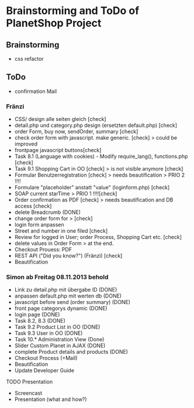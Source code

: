 # Brainstorming and ToDo of PlanetShop Project

## Brainstorming
 
 * css refactor

## ToDo

 * confirmation Mail

### Fränzi
 * CSS/ design alle seiten gleich [check]
 * detail.php und category.php design (ersetzten default.php) [check]
 * order Form, buy now, sendOrder, summary [check] 
 * check order form with javascript. make generic. [check] > could be improved
 * frontpage javascript buttons[check] 
 * Task 8.1 (Language with cookies) - Modify require_lang(), functions.php [check]
 * Task 9.1 Shopping Cart in OO [check] > is not visible anymore [check] 
 * Formular Benutzerregistration [check] > needs beautification > PRIO 2 !!!!
 * Formulare "placeholder" anstatt "value" (loginform.php) [check]
 * SOAP current starTime > PRIO 1 !!!![check]
 * Order confirmation as PDF [check] > needs beautification and DB access [check] 
 * delete Breadcrumb (DONE)
 * change order form for > [check]
 * login form anpassen 
 * Street and number in one filed [check]
 * Review for logged in User; order Process, Shopping Cart etc. [check]
 * delete values in Order Form > at the end.
 * Checkout Prouess: PDF
 * REST API ("Did you know?") (Fränzi) [check]
 * Beautification
 
### Simon ab Freitag 08.11.2013 behold
 *  Link zu detail.php mit übergabe ID (DONE) 
 *  anpassen default.php mit werten db (DONE)
 *  javascript before send (order summary) (DONE)
 *  front page categorys dynamic (DONE)
 *  login page (DONE)
 *  Task 8.2, 8.3 (DONE)
 *  Task 9.2 Product List in OO (DONE)
 *  Task 9.3 User in OO (DONE)
 *  Task 10.* Administration View (Done)
 *  Slider Custom Planet in AJAX (DONE) 
 *  complete Product details and products (DONE)
 *  Checkout Process (+Mail)
 *  Beautification
 *  Update Developer Guide

TODO Presentation
- Screencast
- Presentation (what and how?)
